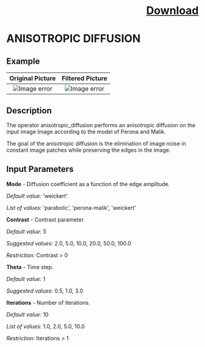 # <p align="right"><a class="github-button" aria-label="Download ntkme/github-buttons on GitHub" href="https://github.com/Balluff-BVS/TestScripts/raw/master/Filters/Smoothing/Diffusion/AnisotropicDiffusion/anisotropic_diffusion.zip" data-icon="octicon-cloud-download">Download</a></p>


ANISOTROPIC DIFFUSION
==========

## Example

Original Picture             | Filtered Picture
:-------------------------:|:-------------------------:
![Image error](https://github.com/Balluff-BVS/TestScripts/blob/master/Filters/Smoothing/Diffusion/AnisotropicDiffusion/original.png?raw=true)  |  ![Image error](https://github.com/Balluff-BVS/TestScripts/blob/master/Filters/Smoothing/Diffusion/AnisotropicDiffusion/anisotropic_diffusion.png?raw=true)

Description
----------

The operator anisotropic_diffusion performs an anisotropic diffusion on the input image Image according to the model of Perona and Malik. 

The goal of the anisotropic diffusion is the elimination of image noise in constant image patches while preserving the edges in the image.

Input Parameters
----------

**Mode** - Diffusion coefficient as a function of the edge amplitude.

*Default value:* 'weickert'

*List of values:*  'parabolic', 'perona-malik', 'weickert'

**Contrast** - Contrast parameter.

*Default value:* 5

*Suggested values:* 2.0, 5.0, 10.0, 20.0, 50.0, 100.0

*Restriction:* Contrast > 0

**Theta** - Time step.

*Default value:* 1

*Suggested values:* 0.5, 1.0, 3.0

**Iterations** - Number of iterations.

*Default value:* 10

*List of values:* 1.0, 2.0, 5.0, 10.0

*Restriction:* Iterations > 1

